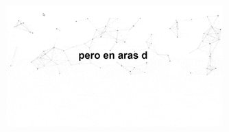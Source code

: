 ![Hey there, I'm Diego. I'm a software developer, a maker and infosec enthusiast. Check out my work](https://github.com/Blodige-D/Blodige-D/raw/main/profile.gif)

<!--
**Blodige-D/Blodige-D** is a ✨ _special_ ✨ repository because its `README.md` (this file) appears on your GitHub profile.

Here are some ideas to get you started:

- 🔭 I’m currently working on ...
- 🌱 I’m currently learning ...
- 👯 I’m looking to collaborate on ...
- 🤔 I’m looking for help with ...
- 💬 Ask me about ...
- 📫 How to reach me: ...
- 😄 Pronouns: ...
- ⚡ Fun fact: ...
-->
